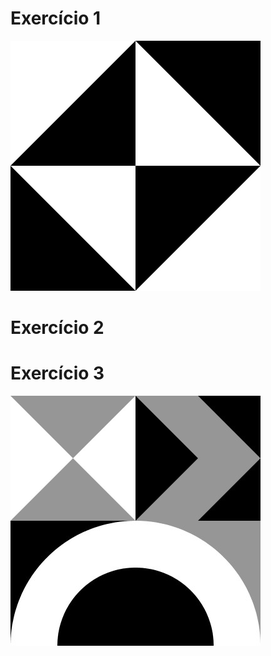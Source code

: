 # Exercício 1
![home](https://github.com/Reinaldodasilva/SMD/blob/master/Programa%C3%A7%C3%A3o%20I/Aula%203%20-%20Introdu%C3%A7%C3%A3o%20ao%20processing/Exercicio_1/Exercicio_1.jpg)

# Exercício 2


# Exercício 3
![home](https://github.com/Reinaldodasilva/SMD/blob/master/Programa%C3%A7%C3%A3o%20I/Aula%203%20-%20Introdu%C3%A7%C3%A3o%20ao%20processing/Exercicio_3/Exercicio_3.jpg)
 

